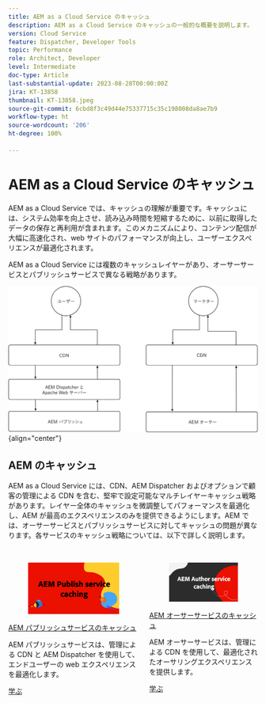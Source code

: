 ```yaml
---
title: AEM as a Cloud Service のキャッシュ
description: AEM as a Cloud Service のキャッシュの一般的な概要を説明します。
version: Cloud Service
feature: Dispatcher, Developer Tools
topic: Performance
role: Architect, Developer
level: Intermediate
doc-type: Article
last-substantial-update: 2023-08-28T00:00:00Z
jira: KT-13858
thumbnail: KT-13858.jpeg
source-git-commit: 6cbd8f3c49d44e75337715c35c198008da8ae7b9
workflow-type: ht
source-wordcount: '206'
ht-degree: 100%

---
```



# AEM as a Cloud Service のキャッシュ

AEM as a Cloud Service では、キャッシュの理解が重要です。キャッシュには、システム効率を向上させ、読み込み時間を短縮するために、以前に取得したデータの保存と再利用が含まれます。このメカニズムにより、コンテンツ配信が大幅に高速化され、web サイトのパフォーマンスが向上し、ユーザーエクスペリエンスが最適化されます。

AEM as a Cloud Service には複数のキャッシュレイヤーがあり、オーサーサービスとパブリッシュサービスで異なる戦略があります。

![AEM as a Cloud Service のキャッシュの概要](./assets/overview/all.png){align="center"}

## AEM のキャッシュ

AEM as a Cloud Service には、CDN、AEM Dispatcher およびオプションで顧客の管理による CDN を含む、堅牢で設定可能なマルチレイヤーキャッシュ戦略があります。レイヤー全体のキャッシュを微調整してパフォーマンスを最適化し、AEM が最高のエクスペリエンスのみを提供できるようにします。AEM では、オーサーサービスとパブリッシュサービスに対してキャッシュの問題が異なります。各サービスのキャッシュ戦略については、以下で詳しく説明します。


<div class="columns is-multiline" style="margin-top: 2rem">
    <div class="column is-half-tablet is-half-desktop is-half-widescreen" aria-label="AEM Publish service caching">
    <div class="card is-padded-small is-padded-big-mobile" style="height: 100%">
        <div class="card-image">
          <figure class="image is-16by9">
            <a href="./publish.md" title="AEM パブリッシュサービス" tabindex="-1">
              <img class="is-bordered-r-small" src="./assets/overview/publish-card.png" alt="AEM パブリッシュサービスのキャッシュ">
            </a>
          </figure>
        </div>
        <div class="card-content is-padded-small">
          <div class="content">
            <p class="headline is-size-6 has-text-weight-bold"><a href="./publish.md" title="AEM パブリッシュサービスのキャッシュ">AEM パブリッシュサービスのキャッシュ</a></p>
            <p class="is-size-6">AEM パブリッシュサービスは、管理による CDN と AEM Dispatcher を使用して、エンドユーザーの web エクスペリエンスを最適化します。</p>
            <a href="./publish.md" class="spectrum-Button spectrum-Button--outline spectrum-Button--primary spectrum-Button--sizeM">
 <span class="spectrum-Button-label has-no-wrap has-text-weight-bold">学ぶ</span>
 </a>
          </div>
        </div>
      </div>
    </div>
    <div class="column is-half-tablet is-half-desktop is-half-widescreen" aria-label="AEM Author service caching">
        <div class="card is-padded-small is-padded-big-mobile" style="height: 100%">
            <div class="card-image">
            <figure class="image is-16by9">
                <a href="./author.md" title="AEM オーサーサービスのキャッシュ" tabindex="-1">
                <img class="is-bordered-r-small" src="./assets/overview/author-card.png" alt="AEM オーサーサービスのキャッシュ">
                </a>
            </figure>
            </div>
            <div class="card-content is-padded-small">
            <div class="content">
                <p class="headline is-size-6 has-text-weight-bold"><a href="./author.md" title="AEM オーサーサービスのキャッシュ">AEM オーサーサービスのキャッシュ</a></p>
                <p class="is-size-6">AEM オーサーサービスは、管理による CDN を使用して、最適化されたオーサリングエクスペリエンスを提供します。</p>
                <a href="./author.md" class="spectrum-Button spectrum-Button--outline spectrum-Button--primary spectrum-Button--sizeM">
 <span class="spectrum-Button-label has-no-wrap has-text-weight-bold">学ぶ</span>
 </a>
            </div>
            </div>
        </div>
    </div>
</div>
